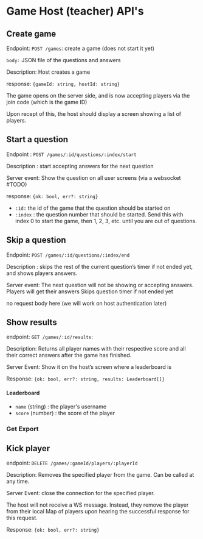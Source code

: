 # Game Host (teacher) API's

## Create game
Endpoint: `POST /games`: create a game (does not start it yet)

`body:` JSON file of the questions and answers

Description: Host creates a game

response: `{gameId: string, hostId: string}`

The game opens on the server side, and is now accepting players via the join code (which is the game ID)

Upon recept of this, the host should display a screen showing a list of players. 

## Start a question

Endpoint : `POST /games/:id/questions/:index/start`

Description : start accepting answers for the next question 

Server event: Show the question on all user screens (via a websocket #TODO)

response: `{ok: bool, err?: string}`

- `:id:` the id of the game that the question should be started on
- `:index` : the question number that should be started.
  Send this with index 0 to start the game, then 1, 2, 3, etc. until you are out of questions.

## Skip a question

Endpoint: `POST /games/:id/questions/:index/end`

Description : skips the rest of the current question’s timer if not ended yet, and shows players answers. 

Server event: The next question will not be showing or accepting answers. 
Players will get their answers
Skips question timer if not ended yet

no request body here (we will work on host authentication later)


## Show results
endpoint: `GET /games/:id/results`:

Description: Returns all player names with their respective score and all their correct answers after the game has finished.

Server Event: Show it on the host’s screen
where a leaderboard is 

Response: `{ok: bool, err?: string, results: Leaderboard[]}`

#### Leaderboard
- `name` (string) : the player's username 
- `score` (number) : the score of the player

### Get Export




## Kick player

endpoint: `DELETE /games/:gameId/players/:playerId`

Description: Removes the specified player from the game. Can be called at any time.

Server Event: close the connection for the specified player.

The host will not receive a WS message. Instead, they remove the player from their local Map of players upon hearing the successful response for this request.

Response: `{ok: bool, err?: string}`
